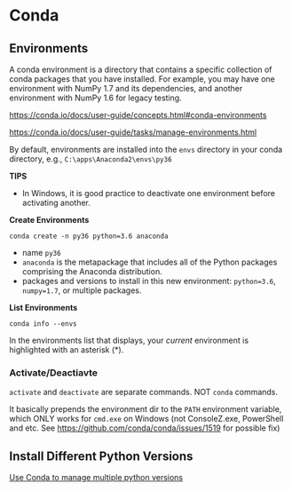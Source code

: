# Conda

## Environments

A conda environment is a directory that contains a specific collection of conda packages that you have installed. For example, you may have one environment with NumPy 1.7 and its dependencies, and another environment with NumPy 1.6 for legacy testing.

https://conda.io/docs/user-guide/concepts.html#conda-environments

https://conda.io/docs/user-guide/tasks/manage-environments.html

By default, environments are installed into the `envs` directory in your conda directory, e.g., `C:\apps\Anaconda2\envs\py36`

**TIPS**
- In Windows, it is good practice to deactivate one environment before activating another.

**Create Environments**

```shell
conda create -n py36 python=3.6 anaconda
```

* name `py36`
* `anaconda` is the metapackage that includes all of the Python packages comprising the Anaconda distribution. 
* packages and versions to install in this new environment: `python=3.6`, `numpy=1.7`, or multiple packages.

**List Environments**
```shell
conda info --envs
```
In the environments list that displays, your _current_ environment is highlighted with an asterisk (*).

### Activate/Deactiavte

`activate` and `deactivate` are separate commands. NOT `conda` commands.

It basically prepends the environment dir to the `PATH` environment variable, which ONLY works for `cmd.exe` on Windows (not ConsoleZ.exe, PowerShell and etc. See https://github.com/conda/conda/issues/1519 for possible fix)

## Install Different Python Versions
[Use Conda to manage multiple python versions](https://conda.io/docs/user-guide/tasks/manage-python.html#installing-a-different-version-of-python)